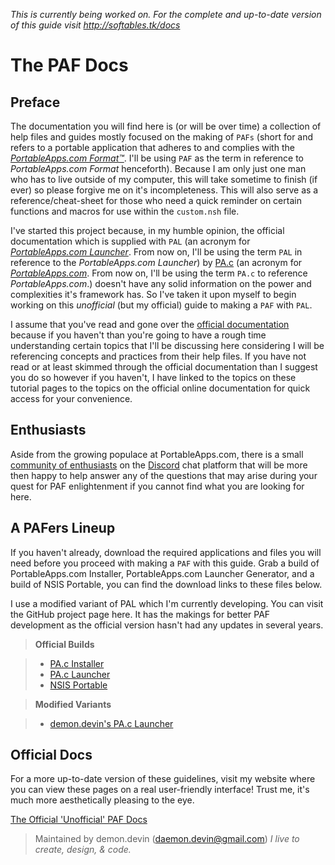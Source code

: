 
_This is currently being worked on. For the complete and up-to-date version of this guide visit http://softables.tk/docs_

# <i class="icon-book"></i> The PAF Docs

## Preface <i class="icon-help-circled"></i>
The documentation you will find here is (or will be over time) a collection of help files and guides mostly focused on the making of `PAFs` (short for and refers to a portable application that adheres to and complies with the <a href="http://portableapps.com/manuals/PortableApps.comLauncher/ref/paf/index.html#paf" target="_blank" title="PortableApps.com Format™ Specification">*PortableApps.com Format™*</a>. I'll be using `PAF` as the term in reference to *PortableApps.com Format* henceforth). Because I am only just one man who has to live outside of my computer, this will take sometime to finish (if ever) so please forgive me on it's incompleteness. This will also serve as a reference/cheat-sheet for those who need a quick reminder on certain functions and macros for use within the `custom.nsh` file.

I've started this project because, in my humble opinion, the official documentation which is supplied with `PAL` (an acronym for <a href="http://portableapps.com/apps/development/portableapps.com_launcher" target="_blank">*PortableApps.com Launcher*</a>. From now on, I'll be using the term `PAL` in reference to the *PortableApps.com Launcher*) by [PA.c](http://portableapps.com/%22PortableApps.com%22)  (an acronym for <a href="http://portableapps.com/" target="_blank">*PortableApps.com*</a>. From now on, I'll be using the term `PA.c` to reference *PortableApps.com*.) doesn't have any solid information on the power and complexities it's framework has. So I've taken it upon myself to begin working on this *unofficial* (but my official) guide to making a `PAF` with `PAL`. 

I assume that you've read and gone over the [official documentation](https://portableapps.com/manuals/PortableApps.comLauncher/%22PortableApps.com%20Launcher%20Documentation%22) because if you haven't than you're going to have a rough time understanding certain topics that I'll be discussing here considering I will be referencing concepts and practices from their help files. If you have not read or at least skimmed through the official documentation than I suggest you do so however if you haven't, I have linked to the topics on these tutorial pages to the topics on the official online documentation for quick access for your convenience.

## Enthusiasts <i class="icon-chat-empty"></i>
Aside from the growing populace at PortableApps.com, there is a small <a href="https://discord.gg/mMfFrk4" target="_blank" title="PAF Community">community of enthusiasts</a> on the <a href="https://discordapp.com/" target="_blank">Discord</a> chat platform that will be more then happy to help answer any of the questions that may arise during your quest for PAF enlightenment if you cannot find what you are looking for here.

## A PAFers Lineup <i class="icon-info-circled"></i>
If you haven't already, download the required applications and files you will need before you proceed with making a `PAF` with this guide. Grab a build of PortableApps.com Installer, PortableApps.com Launcher Generator, and a build of NSIS Portable, you can find the download links to these files below.

I use a modified variant of PAL which I'm currently developing. You can visit the GitHub project page here. It has the makings for better PAF development as the official version hasn't had any updates in several years.

> <i class="icon-download"></i> __Official Builds__

> - <a href="https://portableapps.com/apps/development/portableapps.com_installer">PA.c Installer</a>
> - <a href="https://portableapps.com/apps/development/portableapps.com_launcher">PA.c Launcher</a>
> - <a href="https://portableapps.com/apps/development/nsis_portable">NSIS Portable</a>

> <i class="icon-download"></i> __Modified Variants__
  
> - [demon.devin's PA.c Launcher](https://github.com/daemondevin/pac-man "Pac-Man") <i class="icon-github-circled"></i>

## Official Docs <i class="icon-book"></i>
For a more up-to-date version of these guidelines, visit my website where you can view these pages on a real user-friendly interface! Trust me, it's much more aesthetically pleasing to the eye.

[The Official 'Unofficial' PAF Docs](http://portableappz.x10.mx/docs "The PAF Docs at Softables.tk/")

> Maintained by demon.devin (<daemon.devin@gmail.com>)
> *I live to create, design, & code.*
